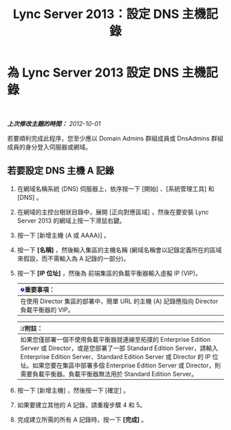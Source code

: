 ﻿---
title: Lync Server 2013：設定 DNS 主機記錄
TOCTitle: 設定 DNS 主機記錄
ms:assetid: 78a1afcf-41c8-4da5-8740-c6570c19078c
ms:mtpsurl: https://technet.microsoft.com/zh-tw/library/Gg398593(v=OCS.15)
ms:contentKeyID: 49291387
ms.date: 08/10/2015
mtps_version: v=OCS.15
ms.translationtype: HT
---

# 為 Lync Server 2013 設定 DNS 主機記錄

 

_**上次修改主題的時間：** 2012-10-01_

若要順利完成此程序，您至少應以 Domain Admins 群組成員或 DnsAdmins 群組成員的身分登入伺服器或網域。

## 若要設定 DNS 主機 A 記錄

1.  在網域名稱系統 (DNS) 伺服器上，依序按一下 \[開始\] 、\[系統管理工具\] 和 \[DNS\] 。

2.  在網域的主控台樹狀目錄中，展開 \[正向對應區域\] ，然後在要安裝 Lync Server 2013 的網域上按一下滑鼠右鍵。

3.  按一下 \[新增主機 (A 或 AAAA)\] 。

4.  按一下 **\[名稱\]** ，然後輸入集區的主機名稱 (網域名稱會以記錄定義所在的區域來假設，而不需輸入為 A 記錄的一部分)。

5.  按一下 **\[IP 位址\]** ，然後為 前端集區的負載平衡器輸入虛擬 IP (VIP)。
    
    <table>
    <thead>
    <tr class="header">
    <th><img src="images/Gg412908.important(OCS.15).gif" title="important" alt="important" />重要事項：</th>
    </tr>
    </thead>
    <tbody>
    <tr class="odd">
    <td>在使用 Director 集區的部署中，簡單 URL 的主機 (A) 記錄應指向 Director 負載平衡器的 VIP。</td>
    </tr>
    </tbody>
    </table>
    
    <table>
    <thead>
    <tr class="header">
    <th><img src="images/Gg398811.note(OCS.15).gif" title="note" alt="note" />附註：</th>
    </tr>
    </thead>
    <tbody>
    <tr class="odd">
    <td>如果您僅部署一個不使用負載平衡器就連線至拓撲的 Enterprise Edition Server 或 Director，或是您部署了一部 Standard Edition Server，請輸入 Enterprise Edition Server、Standard Edition Server 或 Director 的 IP 位址。如果您要在集區中部署多個 Enterprise Edition Server 或 Director，則需要負載平衡器。負載平衡器無法用於 Standard Edition Server。</td>
    </tr>
    </tbody>
    </table>


6.  按一下 \[新增主機\] ，然後按一下 \[確定\] 。

7.  如果要建立其他的 A 記錄，請重複步驟 4 和 5。

8.  完成建立所需的所有 A 記錄時，按一下 **\[完成\]** 。

